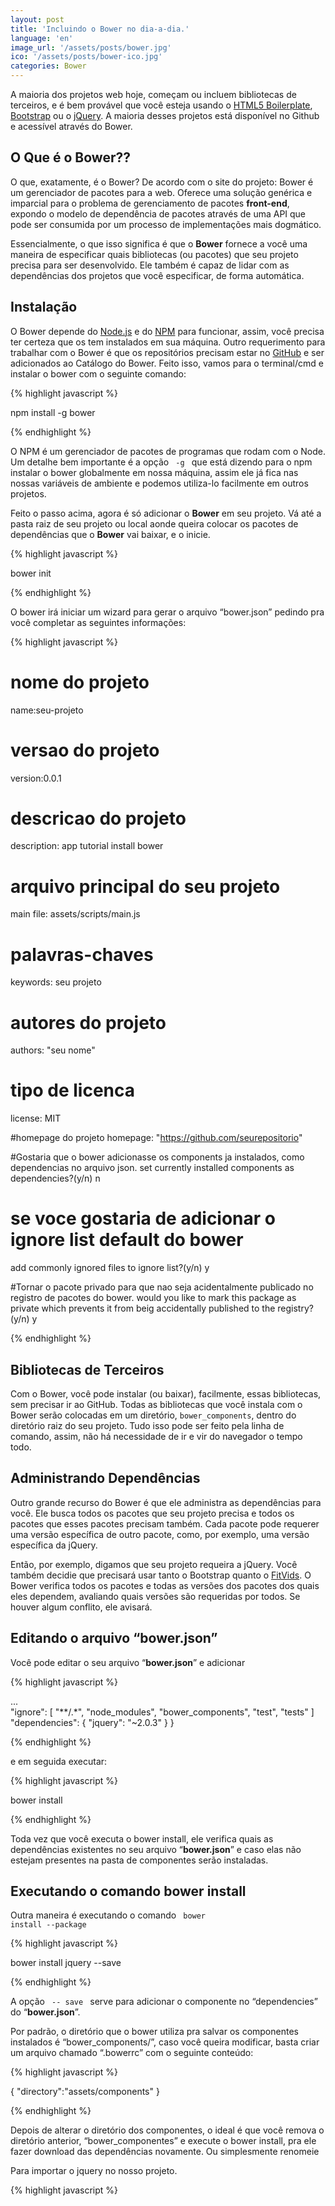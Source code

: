 ```yaml
---
layout: post
title: 'Incluindo o Bower no dia-a-dia.'
language: 'en'
image_url: '/assets/posts/bower.jpg'
ico: '/assets/posts/bower-ico.jpg'
categories: Bower
---
```


A maioria dos projetos web hoje, começam ou incluem bibliotecas de terceiros, e é bem provável que você esteja usando o [HTML5 Boilerplate](http://html5boilerplate.com/), [Bootstrap](http://getbootstrap.com/) ou o [jQuery](http://jquery.com/). A maioria desses projetos está disponível no Github e acessível através do Bower.


## O Que é o Bower??

O que, exatamente, é o Bower? De acordo com o site do projeto:
Bower é um gerenciador de pacotes para a web. Oferece uma solução genérica e imparcial para o problema de gerenciamento de pacotes <b>front-end</b>, expondo o modelo de dependência de pacotes através de uma API que pode ser consumida por um processo de implementações mais dogmático.

Essencialmente, o que isso significa é que o <b>Bower</b> fornece a você uma maneira de especificar quais bibliotecas (ou pacotes) que seu projeto precisa para ser desenvolvido. Ele também é capaz de lidar com as dependências dos projetos que você especificar, de forma automática.

## Instalação

O Bower depende do [Node.js](http://nodejs.org/) e do [NPM](https://www.npmjs.org/) para funcionar, assim, você precisa ter certeza que os tem instalados em sua máquina. Outro requerimento para trabalhar com o Bower é que os repositórios precisam estar no [GitHub](https://github.com/) e ser adicionados ao Catálogo do Bower.
Feito isso, vamos para o terminal/cmd e instalar o bower com o seguinte comando:

{% highlight javascript %}

  npm install -g bower

{% endhighlight %}

O NPM  é um gerenciador de pacotes de programas que rodam com o Node. Um detalhe bem importante é a opção <code class="inline"> -g </code> que está dizendo para o npm instalar o bower globalmente em nossa máquina, assim ele já fica nas nossas variáveis de ambiente e podemos utiliza-lo facilmente em outros projetos.

Feito o passo acima, agora é só adicionar o <b>Bower</b> em seu projeto. Vá até a pasta raiz de seu projeto ou local aonde queira colocar os pacotes de dependências que o <b>Bower</b> vai baixar, e o inicie.

{% highlight javascript %}

  bower init

{% endhighlight %}

O bower irá iniciar um wizard para gerar o arquivo “bower.json” pedindo pra você completar as seguintes informações:

{% highlight javascript %}

   # nome do projeto
  name:seu-projeto

  # versao do projeto
  version:0.0.1

  # descricao do projeto
  description: app tutorial install bower

  # arquivo principal do seu projeto
  main file: assets/scripts/main.js

  # palavras-chaves
  keywords: seu projeto

  # autores do projeto
  authors: "seu nome"

  # tipo de licenca
  license: MIT

  #homepage do projeto
  homepage: "https://github.com/seurepositorio"

  #Gostaria que o bower adicionasse os components ja instalados, como dependencias no arquivo json.
  set currently installed components as dependencies?(y/n) n

  # se voce gostaria de adicionar o ignore list default do bower
  add commonly ignored files to ignore list?(y/n) y

  #Tornar o pacote privado para que nao seja acidentalmente publicado no registro de pacotes do bower.
  would you like to mark this package as private which prevents it from beig accidentally published to  the registry?(y/n) y

{% endhighlight %}

## Bibliotecas de Terceiros

Com o Bower, você pode instalar (ou baixar), facilmente, essas bibliotecas, sem precisar ir ao GitHub. Todas as bibliotecas que você instala com o Bower serão colocadas em um diretório, <code class="inline">bower_components</code>, dentro do diretório raiz do seu projeto. Tudo isso pode ser feito pela linha de comando, assim, não há necessidade de ir e vir do navegador o tempo todo.


## Administrando Dependências

Outro grande recurso do Bower é que ele administra as dependências para você. Ele busca todos os pacotes que seu projeto precisa e todos os pacotes que esses pacotes precisam também. Cada pacote pode requerer uma versão específica de outro pacote, como, por exemplo, uma versão específica da jQuery.

Então, por exemplo, digamos que seu projeto requeira a jQuery. Você também decidie que precisará usar tanto o Bootstrap quanto o [FitVids](http://fitvidsjs.com/). O Bower verifica todos os pacotes e todas as versões dos pacotes dos quais eles dependem, avaliando quais versões são requeridas por todos. Se houver algum conflito, ele avisará.


## Editando o arquivo “bower.json”

Você pode editar o seu arquivo “<b>bower.json</b>” e adicionar

{% highlight javascript %}

  ...  
  "ignore": [
      "**/.*",
      "node_modules",
      "bower_components",
      "test",
      "tests"
    ]
            "dependencies": {
            "jquery": "~2.0.3"
    }
  }

{% endhighlight %}

e em seguida executar:

{% highlight javascript %}

  bower install

{% endhighlight %}

Toda vez que você executa o bower install, ele verifica quais as dependências existentes no seu arquivo “<b>bower.json</b>” e caso elas não estejam presentes na pasta de componentes serão instaladas.

## Executando o comando bower install

Outra maneira é executando o comando <code class="inline"> bower install --package  </code>

{% highlight javascript %}

  bower install jquery --save

{% endhighlight %}

A opção <code class="inline"> -- save </code> serve para adicionar o componente no “dependencies” do “<b>bower.json</b>”.

Por padrão, o diretório que o bower utiliza pra salvar os componentes instalados é “bower_components/”, caso você queira modificar, basta criar um arquivo chamado “.bowerrc” com o seguinte conteúdo:

{% highlight javascript %}

   {
      "directory":"assets/components"
  }

{% endhighlight %}

Depois de alterar o diretório dos componentes, o ideal é que você remova o diretório anterior, “bower_componentes” e execute o bower install, pra ele fazer download das dependências novamente. Ou simplesmente renomeie

Para importar o jquery no nosso projeto.

{% highlight javascript %}

  <script src="assets/components/jquery/jquery.min.js" />

{% endhighlight %}


## Pesquisando componentes

Caso você queira pesquisar mais componentes para adicionar ao seu projeto, é só utilizar o <code class="inline"> bower search </code>. Por exemplo, quero adicionar o bootstrap ao meu projeto, mas não sei o nome correto do pacote.

{% highlight javascript %}

  bower search bootstrap

{% endhighlight %}

Assim você consegue listar todos os pacotes que tenham relação com o bootstrap, é bem confuso de ver no terminal,como acontece na pesquisa de qualquer gerenciador de pacotes, mas da pra encontrar.


## Referências : [Bower](http://bower.io) | [Html5rocks](http://html5rocks.com/)
